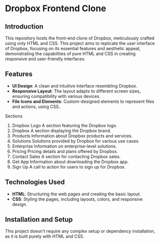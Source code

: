 # Dropbox Frontend Clone

## Introduction

This repository hosts the front-end clone of Dropbox, meticulously crafted using only HTML and CSS. This project aims to replicate the user interface of Dropbox, focusing on its essential features and aesthetic appeal, demonstrating the capabilities of pure HTML and CSS in creating responsive and user-friendly interfaces.

## Features

- **UI Design**: A clean and intuitive interface resembling Dropbox.
- **Responsive Layout**: The layout adapts to different screen sizes, ensuring compatibility with various devices.
- **File Icons and Elements**: Custom-designed elements to represent files and actions, using CSS.. 

Sections
1. Dropbox Logo
A section featuring the Dropbox logo.
2. Dropbox
A section displaying the Dropbox brand.
3. Products
Information about Dropbox products and services.
4. Solutions
Solutions provided by Dropbox for various use cases.
5. Enterprise
Information on enterprise-level solutions.
6. Pricing
Pricing details and plans offered by Dropbox.
7. Contact Sales
A section for contacting Dropbox sales.
8. Get App
Information about downloading the Dropbox app.
9. Sign Up
A call to action for users to sign up for Dropbox.

## Technologies Used

- **HTML**: Structuring the web pages and creating the basic layout.
- **CSS**: Styling the pages, including layouts, colors, and responsive design.

## Installation and Setup

This project doesn't require any complex setup or dependency installation, as it is built purely with HTML and CSS.



